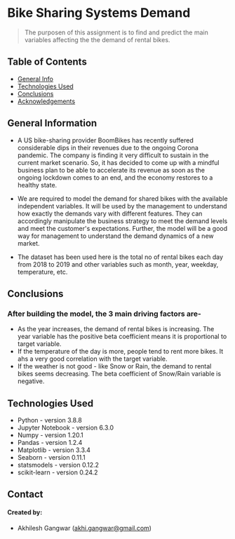 # Bike Sharing Systems Demand
> The purposen of this assignment is to find and predict the main variables affecting the the demand of rental bikes. 


## Table of Contents
* [General Info](#general-information)
* [Technologies Used](#technologies-used)
* [Conclusions](#conclusions)
* [Acknowledgements](#acknowledgements)

<!-- You can include any other section that is pertinent to your problem -->

## General Information
- A US bike-sharing provider BoomBikes has recently suffered considerable dips in their revenues due to the ongoing Corona pandemic. The company is finding it very difficult to sustain in the current market scenario. So, it has decided to come up with a mindful business plan to be able to accelerate its revenue as soon as the ongoing lockdown comes to an end, and the economy restores to a healthy state. 

- We are required to model the demand for shared bikes with the available independent variables. It will be used by the management to understand how exactly the demands vary with different features. They can accordingly manipulate the business strategy to meet the demand levels and meet the customer's expectations. Further, the model will be a good way for management to understand the demand dynamics of a new market. 
- The dataset has been used here is the total no of rental bikes each day from 2018 to 2019 and other variables such as month, year, weekday, temperature, etc. 

<!-- You don't have to answer all the questions - just the ones relevant to your project. -->

## Conclusions
### After building the model, the 3 main driving factors are-
- As the year increases, the demand of rental bikes is increasing. The year variable has the positive beta coefficient means it is proportional to target variable. 
- If the temperature of the day is more, people tend to rent more bikes. It ahs a very good correlation with the target variable. 
- If the weather is not good - like Snow or Rain, the demand to rental bikes seems decreasing. The beta coefficient of Snow/Rain variable is negative. 

<!-- You don't have to answer all the questions - just the ones relevant to your project. -->


## Technologies Used
- Python - version 3.8.8
- Jupyter Notebook - version 6.3.0
- Numpy - version 1.20.1
- Pandas - version 1.2.4
- Matplotlib - version 3.3.4
- Seaborn - version 0.11.1
- statsmodels - version  0.12.2
- scikit-learn - version 0.24.2

<!-- As the libraries versions keep on changing, it is recommended to mention the version of library used in this project -->


## Contact
#### Created by:
- Akhilesh Gangwar (akhi.gangwar@gmail.com)


<!-- Optional -->
<!-- ## License -->
<!-- This project is open source and available under the [... License](). -->

<!-- You don't have to include all sections - just the one's relevant to your project -->